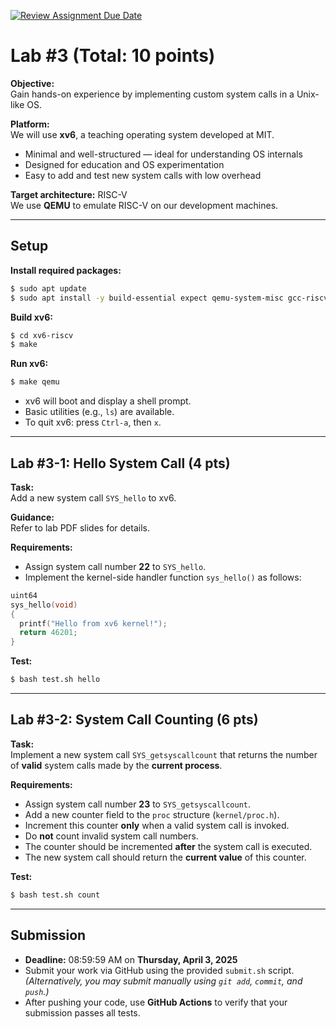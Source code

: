 [![Review Assignment Due Date](https://classroom.github.com/assets/deadline-readme-button-22041afd0340ce965d47ae6ef1cefeee28c7c493a6346c4f15d667ab976d596c.svg)](https://classroom.github.com/a/TcH5b3Et)
# Lab #3 (Total: 10 points)

**Objective:**  
Gain hands-on experience by implementing custom system calls in a Unix-like OS.

**Platform:**  
We will use **xv6**, a teaching operating system developed at MIT.

- Minimal and well-structured — ideal for understanding OS internals  
- Designed for education and OS experimentation  
- Easy to add and test new system calls with low overhead  

**Target architecture:** RISC-V  
We use **QEMU** to emulate RISC-V on our development machines.

---

## Setup

**Install required packages:**
```bash
$ sudo apt update
$ sudo apt install -y build-essential expect qemu-system-misc gcc-riscv64-unknown-elf
```

**Build xv6:**
```bash
$ cd xv6-riscv
$ make
```

**Run xv6:**
```bash
$ make qemu
```
- xv6 will boot and display a shell prompt.  
- Basic utilities (e.g., `ls`) are available.  
- To quit xv6: press `Ctrl-a`, then `x`.

---

## Lab #3-1: Hello System Call (4 pts)

**Task:**  
Add a new system call `SYS_hello` to xv6.

**Guidance:**  
Refer to lab PDF slides for details.

**Requirements:**
- Assign system call number **22** to `SYS_hello`.
- Implement the kernel-side handler function `sys_hello()` as follows:
```c
uint64
sys_hello(void)
{
  printf("Hello from xv6 kernel!");
  return 46201;
}
```

**Test:**  
```bash
$ bash test.sh hello
```

---

## Lab #3-2: System Call Counting (6 pts)

**Task:**  
Implement a new system call `SYS_getsyscallcount` that returns the number of **valid** system calls made by the **current process**.

**Requirements:**
- Assign system call number **23** to `SYS_getsyscallcount`.
- Add a new counter field to the `proc` structure (`kernel/proc.h`).
- Increment this counter **only** when a valid system call is invoked.
- Do **not** count invalid system call numbers.
- The counter should be incremented **after** the system call is executed.
- The new system call should return the **current value** of this counter.

**Test:**  
```bash
$ bash test.sh count
```

---

## Submission

- **Deadline:** 08:59:59 AM on **Thursday, April 3, 2025**
- Submit your work via GitHub using the provided `submit.sh` script.  
  *(Alternatively, you may submit manually using `git add`, `commit`, and `push`.)*
- After pushing your code, use **GitHub Actions** to verify that your submission passes all tests.
